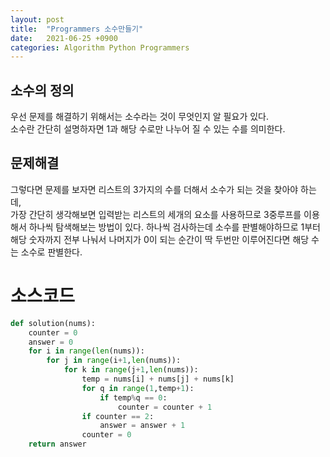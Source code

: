```yaml
---
layout: post
title:  "Programmers 소수만들기"
date:   2021-06-25 +0900
categories: Algorithm Python Programmers
---
```


## 소수의 정의
우선 문제를 해결하기 위해서는 소수라는 것이 무엇인지 알 필요가 있다.</br>
소수란 간단히 설명하자면 1과 해당 수로만 나누어 질 수 있는 수를 의미한다.</br>

## 문제해결
그렇다면 문제를 보자면 리스트의 3가지의 수를 더해서 소수가 되는 것을 찾아야 하는데,  
가장 간단히 생각해보면 입력받는 리스트의 세개의 요소를 사용하므로 3중루프를 이용해서 하나씩 탐색해보는 방법이 있다.
하나씩 검사하는데 소수를 판별해야하므로 1부터 해당 숫자까지 전부 나눠서 나머지가 0이 되는 순간이 딱 두번만 이루어진다면 해당 수는 소수로 판별한다.

# 소스코드
```python
def solution(nums):
    counter = 0
    answer = 0
    for i in range(len(nums)):
        for j in range(i+1,len(nums)):
            for k in range(j+1,len(nums)):
                temp = nums[i] + nums[j] + nums[k]
                for q in range(1,temp+1):
                    if temp%q == 0:
                        counter = counter + 1
                if counter == 2:
                    answer = answer + 1
                counter = 0
    return answer
```
